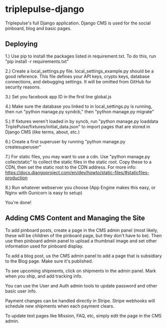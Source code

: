 triplepulse-django
==================

Triplepulse's full Django application. Django CMS is used for the social pinboard, blog and basic pages.

Deploying
----------
1.) Use pip to install the packages listed in requirement.txt. To do this, run "pip install -r requirements.txt"

2.) Create a local_settings.py file. local_settings_example.py should be a good reference. This file defines your API keys,
crypto keys, database connections, and debugging settings. It will be omitted from GitHub for security reasons.

3.) Set you facebook app ID in the first line global.js

4.) Make sure the database you linked to in local_settings.py is running, then run "python manage.py
syndcb," then "python manage.py migrate"

5.) If fixtures weren't loaded in by syncb, run "python manage.py loaddata TriplePulse/fixtures/initial_data.json" to import
pages that are stored in Django CMS (like terms, about, etc.)

6.) Create a first superuser by running "python manage.py createsuperuser"

7.) For static files, you may want to use a cdn. Use "python manage.py collectstatic" to collect the static files in the
static root. Copy these to a CDN, then set the static root to the CDN address. For more info:
https://docs.djangoproject.com/en/dev/howto/static-files/#staticfiles-production

8.) Run whatever webserver you choose (App Engine makes this easy, or Nginx with Gunicorn is easy to setup)

You're done!

Adding CMS Content and Managing the Site
-----------------------------------------
To add pinboard posts, create a page in the CMS admin panel (most likely, these will be children of the pinboard page,
but they don't have to be). Then use then pinboard admin panel to upload a thumbnail image and set other information
used for pinboard display.

To add a blog post, us the CMS admin panel to add a page that is subsidiary to the Blog page. Make sure it's published.

To see upcoming shipments, click on shipments in the admin panel. Mark when you ship, and add tracking info.

You can use the User and Auth admin tools to update password and other basic user info.

Payment changes can be handled directly in Stripe. Stripe webhooks will schedule new shipments when each payment clears.

To update text pages like Mission, FAQ, etc, simply edit the page in the CMS admin.